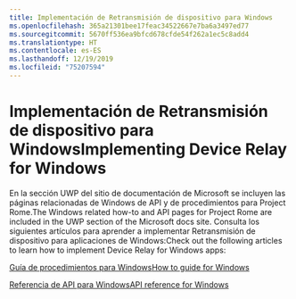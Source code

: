```yaml
---
title: Implementación de Retransmisión de dispositivo para Windows
ms.openlocfilehash: 365a21301bee17feac34522667e7ba6a3497ed77
ms.sourcegitcommit: 5670ff536ea9bfcd678cfde54f262a1ec5c8add4
ms.translationtype: HT
ms.contentlocale: es-ES
ms.lasthandoff: 12/19/2019
ms.locfileid: "75207594"
---
```

# <a name="implementing-device-relay-for-windows"></a><span data-ttu-id="dd994-102">Implementación de Retransmisión de dispositivo para Windows</span><span class="sxs-lookup"><span data-stu-id="dd994-102">Implementing Device Relay for Windows</span></span>

<span data-ttu-id="dd994-103">En la sección UWP del sitio de documentación de Microsoft se incluyen las páginas relacionadas de Windows de API y de procedimientos para Project Rome.</span><span class="sxs-lookup"><span data-stu-id="dd994-103">The Windows related how-to and API pages for Project Rome are included in the UWP section of the Microsoft docs site.</span></span> <span data-ttu-id="dd994-104">Consulta los siguientes artículos para aprender a implementar Retransmisión de dispositivo para aplicaciones de Windows:</span><span class="sxs-lookup"><span data-stu-id="dd994-104">Check out the following articles to learn how to implement Device Relay for Windows apps:</span></span>

[<span data-ttu-id="dd994-105">Guía de procedimientos para Windows</span><span class="sxs-lookup"><span data-stu-id="dd994-105">How to guide for Windows</span></span>](https://docs.microsoft.com/windows/uwp/launch-resume/connected-apps-and-devices)

[<span data-ttu-id="dd994-106">Referencia de API para Windows</span><span class="sxs-lookup"><span data-stu-id="dd994-106">API reference for Windows</span></span>](https://docs.microsoft.com/uwp/api/Windows.System.RemoteSystems)